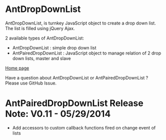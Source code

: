 AntDropDownList
===============

AntDropDownList, is turnkey JavaScript object to create a drop down list. The list is filled using jQuery Ajax.

2 available types of AntDropDownList: 
- AntDropDownList : simple drop down list
- AntPairedDropDownList : JavaScript object to manage relation of 2 drop down lists, master and slave

<a href="http://antproduction.free.fr/AntDropDownList/index.html" target="_blank">Home page</a>

Have a question about AntDropDownList or AntPairedDropDownList ? Please use GitHub Issue. 


AntPairedDropDownList Release Note: V0.11 - 05/29/2014
=============
- Add accessors to custom callback functions fired on change event of lists
